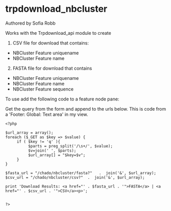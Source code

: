 # trpdownload_nbcluster

Authored by Sofia Robb

Works with the Trpdownload_api module to create 

 1) CSV file for download that contains:
 -  NBCluster Feature uniquename  
 -  NBCluster Feature name
 2) FASTA file for download that contains
 -  NBCluster Feature uniquename
 -  NBCluster Feature name
 -  NBCluster Feature sequence  


To use add the following code to a feature node pane:

Get the query from the form and append to the urls below. This is code from a 'Footer: Global: Text area' in my view.
```
<?php 

$url_array = array();
foreach ($_GET as $key => $value) { 
     if ( $key != 'q' ){   
          $parts = preg_split('/\s+/', $value);
          $v=join(' ', $parts);
          $url_array[] = "$key=$v";
     }
}

$fasta_url = "/chado/nbcluster/fasta?"   .  join('&', $url_array);
$csv_url = "/chado/nbcluster/csv?"  .  join('&', $url_array); 

print 'Download Results: <a href="' . $fasta_url . '">FASTA</a> | <a href="' . $csv_url . '">CSV</a><p>';


?>
```
